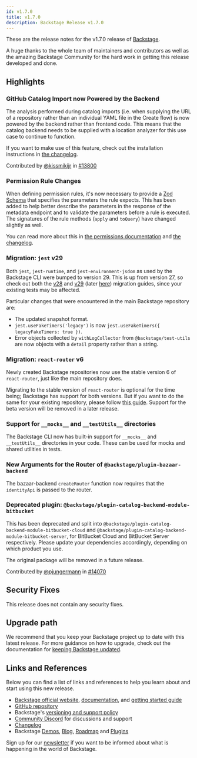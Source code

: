 ```yaml
---
id: v1.7.0
title: v1.7.0
description: Backstage Release v1.7.0
---
```


These are the release notes for the v1.7.0 release of
[Backstage](https://backstage.io/).

A huge thanks to the whole team of maintainers and contributors as well as the
amazing Backstage Community for the hard work in getting this release developed
and done.

## Highlights

### GitHub Catalog Import now Powered by the Backend

The analysis performed during catalog imports (i.e. when supplying the URL of a
repository rather than an individual YAML file in the Create flow) is now
powered by the backend rather than frontend code. This means that the catalog
backend needs to be supplied with a location analyzer for this use case to
continue to function.

If you want to make use of this feature, check out the installation instructions
in [the
changelog](https://github.com/backstage/backstage/blob/master/plugins/catalog-import/CHANGELOG.md#090).

Contributed by [@kissmikijr](https://github.com/kissmikijr) in
[#13800](https://github.com/backstage/backstage/pull/13800)

### Permission Rule Changes

When defining permission rules, it's now necessary to provide a [Zod
Schema](https://github.com/colinhacks/zod) that specifies the parameters the
rule expects. This has been added to help better describe the parameters in the
response of the metadata endpoint and to validate the parameters before a rule
is executed. The signatures of the rule methods (`apply` and `toQuery`) have
changed slightly as well.

You can read more about this in [the permissions
documentation](https://backstage.io/docs/permissions/overview) and [the
changelog](https://github.com/backstage/backstage/blob/master/plugins/permission-node/CHANGELOG.md#070).

### Migration: `jest` v29

Both `jest`, `jest-runtime`, and `jest-environment-jsdom` as used by the
Backstage CLI were bumped to version 29. This is up from version 27, so check
out both the [v28](https://jestjs.io/docs/28.x/upgrading-to-jest28) and
[v29](https://jestjs.io/docs/upgrading-to-jest29) (later
[here](https://jestjs.io/docs/29.x/upgrading-to-jest29)) migration guides, since
your existing tests may be affected.

Particular changes that were encountered in the main Backstage repository are:

- The updated snapshot format.
- `jest.useFakeTimers('legacy')` is now `jest.useFakeTimers({ legacyFakeTimers: true })`.
- Error objects collected by `withLogCollector` from `@backstage/test-utils` are
  now objects with a `detail` property rather than a string.

### Migration: `react-router` v6

Newly created Backstage repositories now use the stable version 6 of
`react-router`, just like the main repository does.

Migrating to the stable version of `react-router` is optional for the time
being; Backstage has support for both versions. But if you want to do the same
for your existing repository, please follow [this
guide](https://backstage.io/docs/upgrading/react-router-stable-migration).
Support for the beta version will be removed in a later release.

### Support for `__mocks__` and `__testUtils__` directories

The Backstage CLI now has built-in support for `__mocks__` and `__testUtils__`
directories in your code. These can be used for mocks and shared utilities in
tests.

### New Arguments for the Router of `@backstage/plugin-bazaar-backend`

The bazaar-backend `createRouter` function now requires that the `identityApi`
is passed to the router.

### Deprecated plugin: `@backstage/plugin-catalog-backend-module-bitbucket`

This has been deprecated and split into
`@backstage/plugin-catalog-backend-module-bitbucket-cloud` and
`@backstage/plugin-catalog-backend-module-bitbucket-server`, for BitBucket Cloud
and BitBucket Server respectively. Please update your dependencies accordingly,
depending on which product you use.

The original package will be removed in a future release.

Contributed by [@pjungermann](https://github.com/pjungermann) in
[#14070](https://github.com/backstage/backstage/pull/14070)

## Security Fixes

This release does not contain any security fixes.

## Upgrade path

We recommend that you keep your Backstage project up to date with this latest
release. For more guidance on how to upgrade, check out the documentation for
[keeping Backstage
updated](https://backstage.io/docs/getting-started/keeping-backstage-updated).

## Links and References

Below you can find a list of links and references to help you learn about and
start using this new release.

- [Backstage official website](https://backstage.io/),
  [documentation](https://backstage.io/docs/), and [getting started
  guide](https://backstage.io/docs/getting-started/)
- [GitHub repository](https://github.com/backstage/backstage)
- Backstage's [versioning and support
  policy](https://backstage.io/docs/overview/versioning-policy)
- [Community Discord](https://discord.gg/backstage-687207715902193673) for discussions and support
- [Changelog](https://github.com/backstage/backstage/tree/master/docs/releases/v1.7.0-changelog.md)
- Backstage [Demos](https://backstage.io/demos),
  [Blog](https://backstage.io/blog),
  [Roadmap](https://backstage.io/docs/overview/roadmap) and
  [Plugins](https://backstage.io/plugins)

Sign up for our [newsletter](https://mailchi.mp/spotify/backstage-community) if
you want to be informed about what is happening in the world of Backstage.
